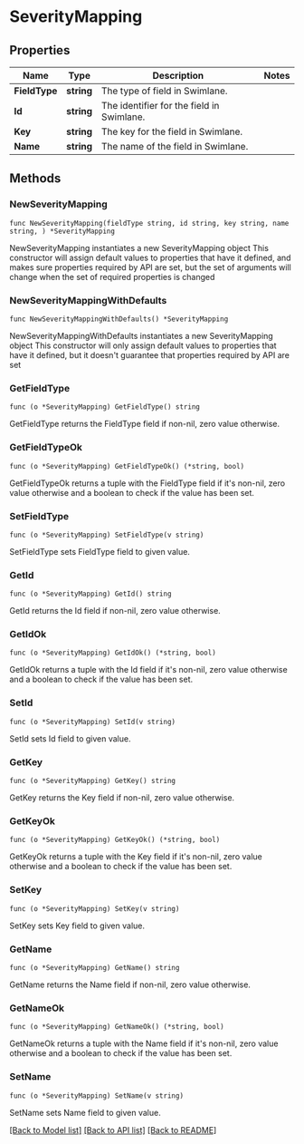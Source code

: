 # SeverityMapping

## Properties

Name | Type | Description | Notes
------------ | ------------- | ------------- | -------------
**FieldType** | **string** | The type of field in Swimlane. | 
**Id** | **string** | The identifier for the field in Swimlane. | 
**Key** | **string** | The key for the field in Swimlane. | 
**Name** | **string** | The name of the field in Swimlane. | 

## Methods

### NewSeverityMapping

`func NewSeverityMapping(fieldType string, id string, key string, name string, ) *SeverityMapping`

NewSeverityMapping instantiates a new SeverityMapping object
This constructor will assign default values to properties that have it defined,
and makes sure properties required by API are set, but the set of arguments
will change when the set of required properties is changed

### NewSeverityMappingWithDefaults

`func NewSeverityMappingWithDefaults() *SeverityMapping`

NewSeverityMappingWithDefaults instantiates a new SeverityMapping object
This constructor will only assign default values to properties that have it defined,
but it doesn't guarantee that properties required by API are set

### GetFieldType

`func (o *SeverityMapping) GetFieldType() string`

GetFieldType returns the FieldType field if non-nil, zero value otherwise.

### GetFieldTypeOk

`func (o *SeverityMapping) GetFieldTypeOk() (*string, bool)`

GetFieldTypeOk returns a tuple with the FieldType field if it's non-nil, zero value otherwise
and a boolean to check if the value has been set.

### SetFieldType

`func (o *SeverityMapping) SetFieldType(v string)`

SetFieldType sets FieldType field to given value.


### GetId

`func (o *SeverityMapping) GetId() string`

GetId returns the Id field if non-nil, zero value otherwise.

### GetIdOk

`func (o *SeverityMapping) GetIdOk() (*string, bool)`

GetIdOk returns a tuple with the Id field if it's non-nil, zero value otherwise
and a boolean to check if the value has been set.

### SetId

`func (o *SeverityMapping) SetId(v string)`

SetId sets Id field to given value.


### GetKey

`func (o *SeverityMapping) GetKey() string`

GetKey returns the Key field if non-nil, zero value otherwise.

### GetKeyOk

`func (o *SeverityMapping) GetKeyOk() (*string, bool)`

GetKeyOk returns a tuple with the Key field if it's non-nil, zero value otherwise
and a boolean to check if the value has been set.

### SetKey

`func (o *SeverityMapping) SetKey(v string)`

SetKey sets Key field to given value.


### GetName

`func (o *SeverityMapping) GetName() string`

GetName returns the Name field if non-nil, zero value otherwise.

### GetNameOk

`func (o *SeverityMapping) GetNameOk() (*string, bool)`

GetNameOk returns a tuple with the Name field if it's non-nil, zero value otherwise
and a boolean to check if the value has been set.

### SetName

`func (o *SeverityMapping) SetName(v string)`

SetName sets Name field to given value.



[[Back to Model list]](../README.md#documentation-for-models) [[Back to API list]](../README.md#documentation-for-api-endpoints) [[Back to README]](../README.md)


